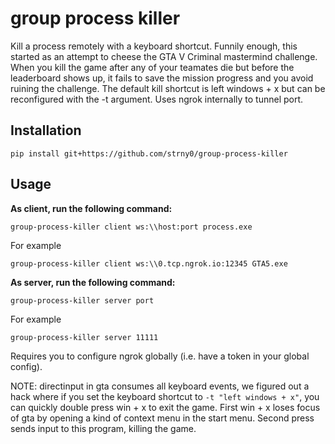 # group process killer

Kill a process remotely with a keyboard shortcut. Funnily enough, this started as an attempt to cheese the GTA V Criminal mastermind challenge. When you kill the game after any of your teamates die but before the leaderboard shows up, it fails to save the mission progress and you avoid ruining the challenge. The default kill shortcut is left windows + x but can be reconfigured with the -t argument. Uses ngrok internally to tunnel port.

## Installation

```console
pip install git+https://github.com/strny0/group-process-killer
```

## Usage

**As client, run the following command:**

```console
group-process-killer client ws:\\host:port process.exe
```

For example

```console
group-process-killer client ws:\\0.tcp.ngrok.io:12345 GTA5.exe
```

**As server, run the following command:**

```console
group-process-killer server port
```

For example

```console
group-process-killer server 11111
```

Requires you to configure ngrok globally (i.e. have a token in your global config).

NOTE: directinput in gta consumes all keyboard events, we figured out a hack where if you set the keyboard shortcut to `-t "left windows + x"`, you can quickly double press win + x to exit the game. First win + x loses focus of gta by opening a kind of context menu in the start menu. Second press sends input to this program, killing the game.
